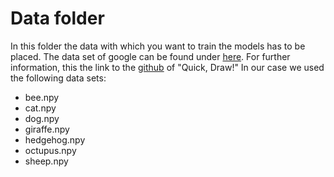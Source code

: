 # Data folder
In this folder the data with which you want to train the models has to be placed.
The data set of google can be found under [here](https://console.cloud.google.com/storage/browser/quickdraw_dataset/full/numpy_bitmap). For further information, this the link to the [github](https://github.com/googlecreativelab/quickdraw-dataset) of "Quick, Draw!"
In our case we used the following data sets:
* bee.npy
* cat.npy
* dog.npy
* giraffe.npy
* hedgehog.npy
* octupus.npy
* sheep.npy